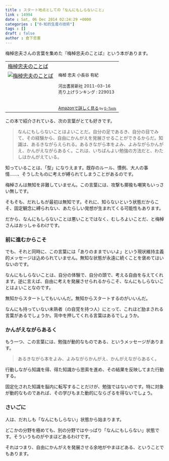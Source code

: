 ```yaml
---
title : スタート地点としての「なんにもしらないこと」
link : 14994
date : Sat, 06 Dec 2014 02:24:29 +0000
categories : ["0-知的生産の技術"]
tags : []
draft : false
author : 倉下忠憲
---
```


梅棹忠夫さんの言葉を集めた『梅棹忠夫のことば』という本があります。

<table  border="0" cellpadding="5"><tr><td colspan="2"><a href="http://www.amazon.co.jp/%E6%A2%85%E6%A3%B9%E5%BF%A0%E5%A4%AB%E3%81%AE%E3%81%93%E3%81%A8%E3%81%B0-%E6%A2%85%E6%A3%B9-%E5%BF%A0%E5%A4%AB/dp/4309245447%3FSubscriptionId%3D15SMZCTB9V8NGR2TW082%26tag%3Drashita1000-22%26linkCode%3Dxm2%26camp%3D2025%26creative%3D165953%26creativeASIN%3D4309245447" target="_blank">梅棹忠夫のことば</a><img src="http://www.assoc-amazon.jp/e/ir?t=rashita1000-22&l=ur2&o=9" width="1" height="1" style="border: none;" alt="" /></td></tr><tr><td valign="top"><a href="http://www.amazon.co.jp/%E6%A2%85%E6%A3%B9%E5%BF%A0%E5%A4%AB%E3%81%AE%E3%81%93%E3%81%A8%E3%81%B0-%E6%A2%85%E6%A3%B9-%E5%BF%A0%E5%A4%AB/dp/4309245447%3FSubscriptionId%3D15SMZCTB9V8NGR2TW082%26tag%3Drashita1000-22%26linkCode%3Dxm2%26camp%3D2025%26creative%3D165953%26creativeASIN%3D4309245447" target="_blank"><img src="http://ecx.images-amazon.com/images/I/41IclleUEVL._SL160_.jpg" border="0" alt="梅棹忠夫のことば" /></a></td><td valign="top"><font size="-1">梅棹 忠夫 小長谷 有紀 <br /><br />河出書房新社  2011-03-16<br />売り上げランキング : 229013<br /><br /><br /><a href="http://www.amazon.co.jp/%E6%A2%85%E6%A3%B9%E5%BF%A0%E5%A4%AB%E3%81%AE%E3%81%93%E3%81%A8%E3%81%B0-%E6%A2%85%E6%A3%B9-%E5%BF%A0%E5%A4%AB/dp/4309245447%3FSubscriptionId%3D15SMZCTB9V8NGR2TW082%26tag%3Drashita1000-22%26linkCode%3Dxm2%26camp%3D2025%26creative%3D165953%26creativeASIN%3D4309245447" target="_blank">Amazonで詳しく見る</a></font><font size="-2"> by <a href="http://www.goodpic.com/mt/aws/index.html" >G-Tools</a></font></td></tr></table>

この本で紹介されている、次の言葉がとても好きです。

<blockquote>なんにもしらないことはよいことだ。自分の足であるき、自分の目でみて、その経験から、自由にかんがえを発展させることができるからだ。知識は、あるきながらえられる。あるきながら本をよみ、よみながらかんがえ、かんがえながらあるく。これは、いちばんよい勉強の方法だと、わたしはかんがえている。</blockquote>

知っていることは、「型」になりえます。既存のルール、慣例、大人の事情……、そうしたものに考えが縛られてしまうことがあるのです。

梅棹さんは無知を非難していません。この言葉には、攻撃も揶揄も嘲笑もいっさい無しです。

そもそも、だれしもが最初は無知です。それに、知らないという状態だからこそ、固定観念に縛られない、あたらしい発想が生まれてくる可能性もあります。

だから、なんにもしらないことは悪いことではなく、むしろよいことだ、と梅棹さんはおっしゃるわけです。

<H3>前に進むからこそ</H3>

でも、それと同時に、この言葉には「ありのままでいいよ」という現状維持主義的メッセージは込められていません。無知な状態が永遠に続くことを褒めてはいないのです。

なんにもしらないことは、自分の体験で、自分の頭で、考える自由を与えてくれます。逆に言えば、自由に考えを発展させられるからこそ、なんにもしらないことはよいことなのです。

無知からスタートしてもいいんだ。無知からスタートするのがいいんだ。

なんにも持っていない未熟者（の自覚を持つ人）にとって、これほど励まされる言葉があるでしょうか。背中を押してくれる言葉はあるでしょうか。

<H3>かんがえながらあるく</H3>

もう一つ、この言葉には、勉強が動的なものである、というメッセージがあります。

<blockquote>あるきながら本をよみ、よみながらかんがえ、かんがえながらあるく。</blockquote>

行動しながら知識を得、得た知識から思索を進め、その結果を反映してまた行動する。

固定化された知識を脳内に転写することだけが、勉強ではないのです。特に対象が動的なものであれば、その学びもまた動的にならざるを得ないでしょう。

<H3>さいごに</H3>

人は、だれしも「なんにもしらない」状態から始まります。

どこかの分野を極めても、別の分野ではやっぱり「なんにもしらない」状態です。そういうものがやまほどあるわけです。

それはつまり、自由にかんがえを発展させる余地がやまほどある、ということでもあります。

